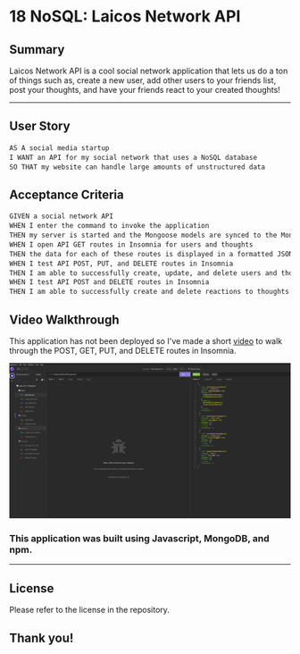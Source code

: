 # 18 NoSQL: Laicos Network API

## Summary

Laicos Network API is a cool social network application that lets us do a ton of things such as, create a new 
user, add other users to your friends list, post your thoughts, and have your friends react to your created 
thoughts! 

***
## User Story

```md
AS A social media startup
I WANT an API for my social network that uses a NoSQL database
SO THAT my website can handle large amounts of unstructured data
```

## Acceptance Criteria

```md
GIVEN a social network API
WHEN I enter the command to invoke the application
THEN my server is started and the Mongoose models are synced to the MongoDB database
WHEN I open API GET routes in Insomnia for users and thoughts
THEN the data for each of these routes is displayed in a formatted JSON
WHEN I test API POST, PUT, and DELETE routes in Insomnia
THEN I am able to successfully create, update, and delete users and thoughts in my database
WHEN I test API POST and DELETE routes in Insomnia
THEN I am able to successfully create and delete reactions to thoughts and add and remove friends to a user’s friend list
```


## Video Walkthrough

This application has not been deployed so I've made a short [video](https://drive.google.com/file/d/1s8hODCXVKvW5ut5Ws46vUVvRo6yN5cDq/view) to walk through the POST, GET, PUT, and DELETE routes in Insomnia.

![insomnia](./images/Screenshot.PNG)

### This application was built using Javascript, MongoDB, and npm.

***

## License

Please refer to the license in the repository.

## Thank you!
